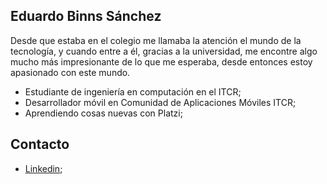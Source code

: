 Eduardo Binns Sánchez
-------------
Desde que estaba en el colegio me llamaba la atención el mundo de la tecnología, y cuando entre a él, gracias a la universidad,
me encontre algo mucho más impresionante de lo que me esperaba, desde entonces estoy apasionado con este mundo.

- Estudiante de ingeniería en computación en el ITCR;
- Desarrollador móvil en Comunidad de Aplicaciones Móviles ITCR;
- Aprendiendo cosas nuevas con Platzi;


Contacto
-------------

- [Linkedin](ww.linkedin.com/in/eduar-binns "Linkedin");

